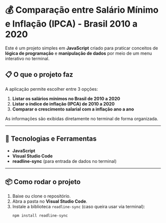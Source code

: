 # 💰 Comparação entre Salário Mínimo e Inflação (IPCA) - Brasil 2010 a 2020

Este é um projeto simples em **JavaScript** criado para praticar conceitos de **lógica de programação** e **manipulação de dados** por meio de um menu interativo no terminal.

## 📋 O que o projeto faz

A aplicação permite escolher entre 3 opções:

1. **Listar os salários mínimos no Brasil de 2010 a 2020**
2. **Listar o índice de inflação (IPCA) de 2010 a 2020**
3. **Comparar o crescimento salarial com a inflação ano a ano**

As informações são exibidas diretamente no terminal de forma organizada.

---

## 🚀 Tecnologias e Ferramentas

- **JavaScript**
- **Visual Studio Code**
- **readline-sync** (para entrada de dados no terminal)

---

## 📦 Como rodar o projeto

1. Baixe ou clone o repositório.
2. Abra a pasta no **Visual Studio Code**.
3. Instale a biblioteca `readline-sync` (caso queira usar via terminal):
   ```bash
   npm install readline-sync
   ```
